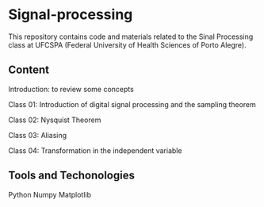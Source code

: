 # Signal-processing

This repository contains code and materials related to the Sinal Processing class at UFCSPA (Federal University of Health Sciences of Porto Alegre).

## Content
Introduction: to review some concepts

Class 01: Introduction of digital signal processing and the sampling theorem

Class 02: Nysquist Theorem

Class 03: Aliasing

Class 04: Transformation in the independent variable


## Tools and Techonologies
Python
Numpy
Matplotlib
